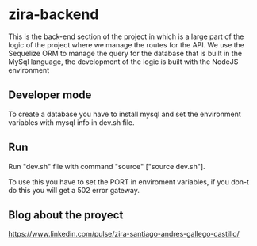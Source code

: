 # zira-backend
This is the back-end section of the project in which is a large part of the logic of the project where we manage the routes for the API.
We use the Sequelize ORM to manage the query for the database that is built in the MySql language, the development of the logic is built with the NodeJS environment
## Developer mode
To create a database you have to install mysql and set the environment variables with mysql info in dev.sh file.
## Run
Run "dev.sh" file with command "source" ["source dev.sh"].


To use this you have to set the PORT in enviroment variables, if you don-t do this you will get a 502 error gateway.


## Blog about the proyect
https://www.linkedin.com/pulse/zira-santiago-andres-gallego-castillo/

